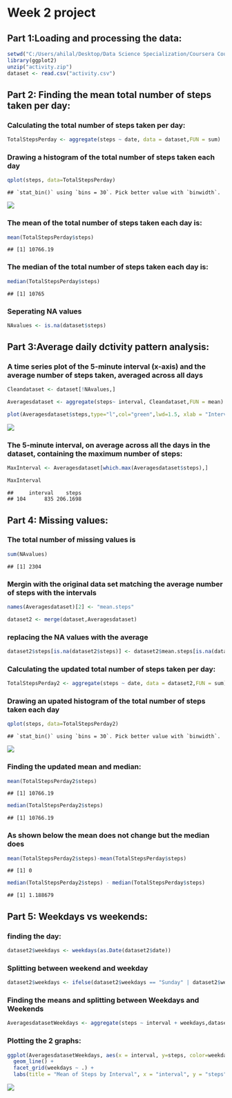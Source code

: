 Week 2 project
==============

Part 1:Loading and processing the data:
---------------------------------------

``` r
setwd("C:/Users/ahilal/Desktop/Data Science Specialization/Coursera Course 5/Week 2 assignment")
library(ggplot2)
unzip("activity.zip")
dataset <- read.csv("activity.csv")
```

Part 2: Finding the mean total number of steps taken per day:
-------------------------------------------------------------

### Calculating the total number of steps taken per day:

``` r
TotalStepsPerday <- aggregate(steps ~ date, data = dataset,FUN = sum)
```

### Drawing a histogram of the total number of steps taken each day

``` r
qplot(steps, data=TotalStepsPerday)
```

    ## `stat_bin()` using `bins = 30`. Pick better value with `binwidth`.

![](Week_2_project_files/figure-markdown_github/unnamed-chunk-3-1.png)

### The mean of the total number of steps taken each day is:

``` r
mean(TotalStepsPerday$steps)
```

    ## [1] 10766.19

### The median of the total number of steps taken each day is:

``` r
median(TotalStepsPerday$steps)
```

    ## [1] 10765

### Seperating NA values

``` r
NAvalues <- is.na(dataset$steps)
```

Part 3:Average daily dctivity pattern analysis:
-----------------------------------------------

### A time series plot of the 5-minute interval (x-axis) and the average number of steps taken, averaged across all days

``` r
Cleandataset <- dataset[!NAvalues,]

Averagesdataset <- aggregate(steps~ interval, Cleandataset,FUN = mean)

plot(Averagesdataset$steps,type="l",col="green",lwd=1.5, xlab = "Interval",ylab = "Average number of steps")
```

![](Week_2_project_files/figure-markdown_github/unnamed-chunk-7-1.png)

### The 5-minute interval, on average across all the days in the dataset, containing the maximum number of steps:

``` r
MaxInterval <- Averagesdataset[which.max(Averagesdataset$steps),]

MaxInterval
```

    ##     interval    steps
    ## 104      835 206.1698

Part 4: Missing values:
-----------------------

### The total number of missing values is

``` r
sum(NAvalues)
```

    ## [1] 2304

### Mergin with the original data set matching the average number of steps with the intervals

``` r
names(Averagesdataset)[2] <- "mean.steps"

dataset2 <- merge(dataset,Averagesdataset)
```

### replacing the NA values with the average

``` r
dataset2$steps[is.na(dataset2$steps)] <- dataset2$mean.steps[is.na(dataset2$steps)]
```

### Calculating the updated total number of steps taken per day:

``` r
TotalStepsPerday2 <- aggregate(steps ~ date, data = dataset2,FUN = sum)
```

### Drawing an upated histogram of the total number of steps taken each day

``` r
qplot(steps, data=TotalStepsPerday2)
```

    ## `stat_bin()` using `bins = 30`. Pick better value with `binwidth`.

![](Week_2_project_files/figure-markdown_github/unnamed-chunk-13-1.png)

### Finding the updated mean and median:

``` r
mean(TotalStepsPerday2$steps)
```

    ## [1] 10766.19

``` r
median(TotalStepsPerday2$steps)
```

    ## [1] 10766.19

### As shown below the mean does not change but the median does

``` r
mean(TotalStepsPerday2$steps)-mean(TotalStepsPerday$steps)
```

    ## [1] 0

``` r
median(TotalStepsPerday2$steps) - median(TotalStepsPerday$steps)
```

    ## [1] 1.188679

Part 5: Weekdays vs weekends:
-----------------------------

### finding the day:

``` r
dataset2$weekdays <- weekdays(as.Date(dataset2$date))
```

### Splitting between weekend and weekday

``` r
dataset2$weekdays <- ifelse(dataset2$weekdays == "Sunday" | dataset2$weekdays == "Saturday", "Weekend","Weekday")
```

### Finding the means and splitting between Weekdays and Weekends

``` r
AveragesdatasetWeekdays <- aggregate(steps ~ interval + weekdays,dataset2, FUN = mean)
```

### Plotting the 2 graphs:

``` r
ggplot(AveragesdatasetWeekdays, aes(x = interval, y=steps, color=weekdays)) +
  geom_line() +
  facet_grid(weekdays ~ .) +
  labs(title = "Mean of Steps by Interval", x = "interval", y = "steps")
```

![](Week_2_project_files/figure-markdown_github/unnamed-chunk-19-1.png)
